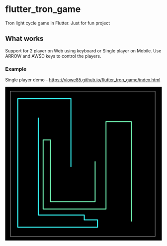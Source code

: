 # flutter_tron_game  
  
Tron light cycle game in Flutter. Just for fun project  
  
## What works  
  
Support for 2 player on Web using keyboard or Single player on Mobile. 
Use ARROW and AWSD keys to control the players.
  
  ### Example
Single player demo - https://vlowe85.github.io/flutter_tron_game/index.html
  
![game_example](https://raw.githubusercontent.com/vlowe85/flutter_tron_game/master/example/game_2_player.png)
